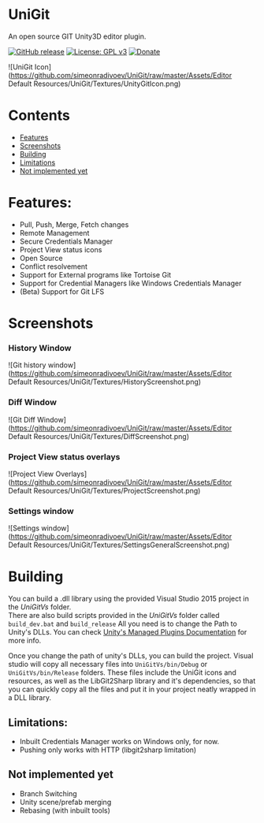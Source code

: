 # UniGit
An open source GIT Unity3D editor plugin.

[![GitHub release](https://img.shields.io/github/release/simeonradivoev/UniGit.svg)](https://github.com/simeonradivoev/UniGit/releases)
[![License: GPL v3](https://img.shields.io/badge/License-GPL%20v3-blue.svg)](https://github.com/simeonradivoev/UniGit/blob/master/LICENSE.md)
[![Donate](https://img.shields.io/badge/Donate-PayPal-green.svg)](https://www.paypal.com/cgi-bin/webscr?cmd=_s-xclick&hosted_button_id=4A4LQGA69LQ5A)

![UniGit Icon](https://github.com/simeonradivoev/UniGit/raw/master/Assets/Editor Default Resources/UniGit/Textures/UnityGitIcon.png)

# Contents
* [Features](#features)
* [Screenshots](#screenshots)
* [Building](#building)
* [Limitations](#limitations)
* [Not implemented yet](#not-implemented-yet)

# Features:
* Pull, Push, Merge, Fetch changes
* Remote Management
* Secure Credentials Manager
* Project View status icons
* Open Source
* Conflict resolvement 
* Support for External programs like Tortoise Git
* Support for Credential Managers like Windows Credentials Manager
* (Beta) Support for Git LFS

# Screenshots
### History Window
![Git history window](https://github.com/simeonradivoev/UniGit/raw/master/Assets/Editor Default Resources/UniGit/Textures/HistoryScreenshot.png)
### Diff Window
![Git Diff Window](https://github.com/simeonradivoev/UniGit/raw/master/Assets/Editor Default Resources/UniGit/Textures/DiffScreenshot.png)
### Project View status overlays
![Project View Overlays](https://github.com/simeonradivoev/UniGit/raw/master/Assets/Editor Default Resources/UniGit/Textures/ProjectScreenshot.png)
### Settings window
![Settings window](https://github.com/simeonradivoev/UniGit/raw/master/Assets/Editor Default Resources/UniGit/Textures/SettingsGeneralScreenshot.png)

# Building
You can build a .dll library using the provided Visual Studio 2015 project in the *UniGitVs* folder.<br>
There are also build scripts provided in the *UniGitVs* folder called `build_dev.bat` and `build_release`
All you need is to change the Path to Unity's DLLs. You can check [Unity's Managed Plugins Documentation](https://docs.unity3d.com/Manual/UsingDLL.html) for more info.

Once you change the path of unity's DLLs, you can build the project. Visual studio will copy all necessary files into `UniGitVs/bin/Debug` or `UniGitVs/bin/Release` folders. These files include the UniGit icons and resources, as well as the LibGit2Sharp library and it's dependencies, so that you can quickly copy all the files and put it in your project neatly wrapped in a DLL library.

## Limitations:
* Inbuilt Credentials Manager works on Windows only, for now.
* Pushing only works with HTTP (libgit2sharp limitation)

## Not implemented yet
* Branch Switching
* Unity scene/prefab merging
* Rebasing (with inbuilt tools)
